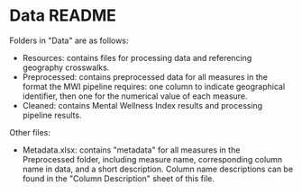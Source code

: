 # Data README

Folders in "Data" are as follows:
- Resources: contains files for processing data and referencing geography crosswalks.
- Preprocessed: contains preprocessed data for all measures in the format the MWI pipeline requires: one column to indicate geographical identifier, then one for the numerical value of each measure.
- Cleaned: contains Mental Wellness Index results and processing pipeline results.

Other files:
- Metadata.xlsx: contains "metadata" for all measures in the Preprocessed folder, including measure name, corresponding column name in data, and a short description. Column name descriptions can be found in the "Column Description" sheet of this file.